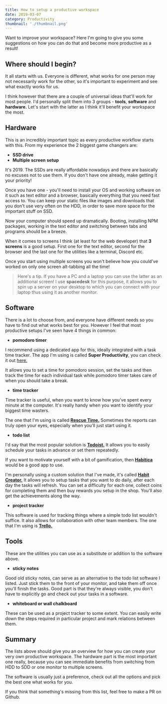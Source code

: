 ```yaml
---
title: How to setup a productive workspace
date: 2019-03-07
category: Productivity
thumbnail: './thumbnail.png'
---
```


Want to improve your workspace? Here I'm going to give you some suggestions on how you can do that and become more productive as a result!

## Where should I begin?

It all starts with us. Everyone is different, what works for one person may not necessarily work for the other, so it's important to experiment and see what exactly works for us.

I think however that there are a couple of universal ideas that'll work for most people. I'd personally split them into 3 groups - **tools**, **software** and **hardware.** Let's start with the latter as I think it'll benefit your workspace the most.

## Hardware

This is an incredibly important topic as every productive workflow starts with this. From my experience the 2 biggest game changers are:

- **SSD drive**
- **Multiple screen setup**

It's 2019. The SSDs are really affordable nowadays and there are basically no excuses not to use them. If you don't have one already, make getting it your priority!

Once you have one - you'll need to install your OS and working software on it such as text editor and a browser, basically everything that you need fast access to. You can keep your static files like images and downloads that you don't use very often on the HDD, in order to save more space for the important stuff on SSD.

Now your computer should speed up dramatically. Booting, installing NPM packages, working in the text editor and switching between tabs and programs should be a breeze.

When it comes to screens I think (at least for the web developer) that **3 screens** is a good setup. First one for the text editor, second for the browser and the last one for the utilities like a terminal, Discord etc.

Once you start using multiple screens you won't believe how you could've worked on only one screen alt-tabbing all the time!

> Here's a tip. If you have a PC and a laptop you can use the latter as an additional screen! I use **spacedesk** for this purpose, it allows you to spin up a server on your desktop to which you can connect with your laptop thus using it as another monitor.

## Software

There is a lot to choose from, and everyone have different needs so you have to find out what works best for you. However I feel that most productive setups I've seen have 4 things in common:

- **pomodoro timer**

I recommend using a dedicated app for this, ideally integrated with a task time tracker. The app I'm using is called **Super Productivity**, you can check it out [here.](https://super-productivity.com/)

It allows you to set a time for pomodoro session, set the tasks and then track the time for each individual task while pomodoro timer takes care of when you should take a break.

- **time tracker**

Time tracker is useful, when you want to know how you've spent every minute at the computer. It's really handy when you want to identify your biggest time wasters.

The one that I'm using is called [**Rescue Time.**](https://www.rescuetime.com/) Sometimes the reports can truly open your eyes, especially when you'll just start using it.

- **todo list**

I'd say that the most popular solution is [**Todoist.**](https://todoist.com) It allows you to easily schedule your tasks in advance or set them repeatedly.

If you want to motivate yourself with a bit of gamification, then [**Habitica**](https://habitica.com/static/home) would be a good app to use.

I'm personally using a custom solution that I've made, it's called [**Habit Creator.**](https://kolodziejm.github.io/habit-creator/#/habit-creator/) It allows you to setup tasks that you want to do daily, after each day the tasks will refresh. You can set a difficulty for each one, collect coins for completing them and then buy rewards you setup in the shop. You'll also get the achievements along the way.

- **project tracker**

This software is used for tracking things where a simple todo list wouldn't suffice. It also allows for collaboration with other team members. The one that I'm using is [**Trello.**](https://trello.com/)

## Tools

These are the utilities you can use as a substitute or addition to the software above.

- **sticky notes**

Good old sticky notes, can serve as an alternative to the todo list software I listed. Just stick them to the front of your monitor, and take them off once you'll finish the tasks. Good part is that they're always visible, you don't have to explicitly go and check out your tasks in a software.

- **whiteboard or wall chalkboard**

These can be used as a project tracker to some extent. You can easily write down the steps required in particular project and mark relations between them.

## Summary

The lists above should give you an overview for how you can create your very own productive workspace. The hardware part is the most important one really, because you can see immediate benefits from switching from HDD to SDD or one monitor to multiple screens.

The software is usually just a preference, check out all the options and pick the best one what works for you.

If you think that something's missing from this list, feel free to make a PR on Github.
